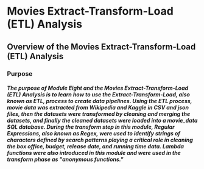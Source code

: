 # Movies Extract-Transform-Load (ETL) Analysis

## Overview of the Movies Extract-Transform-Load (ETL) Analysis

### Purpose

##### The purpose of Module Eight and the Movies Extract-Transform-Load (ETL) Analysis is to learn how to use the Extract-Transform-Load, also known as ETL, process to create data pipelines.  Using the ETL process, movie data was **extracted** from Wikipedia and Kaggle in CSV and json files, then the datasets were **transformed** by cleaning and merging the datasets, and finally the cleaned datasets were **loaded** into a movie_data SQL database.  During the transform step in this module, Regular Expressions, also known as Regex, were used to identify strings of characters defined by search patterns playing a critical role in cleaning the box office, budget, release date, and running time data.  Lambda functions were also introduced in this module and were used in the transform phase as "anonymous functions."


